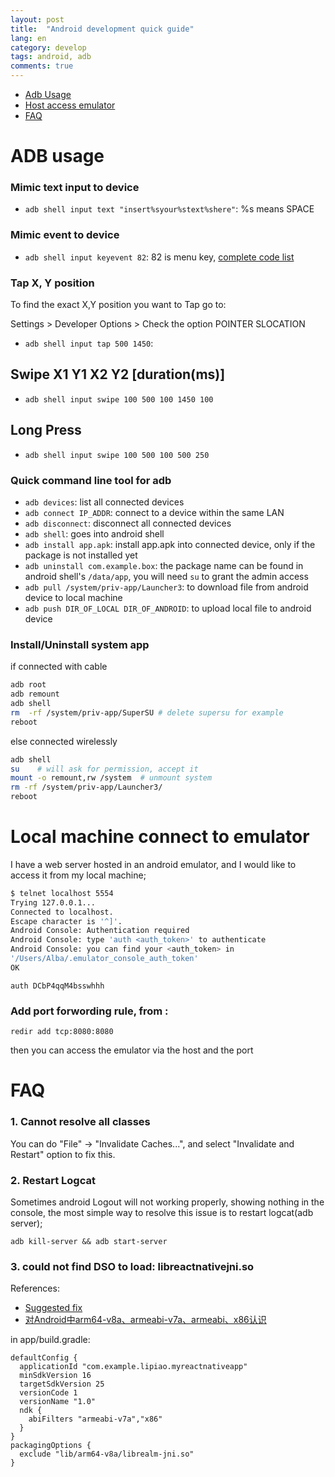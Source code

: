 ```yaml
---
layout: post
title:  "Android development quick guide"
lang: en
category: develop
tags: android, adb
comments: true
---
```


- [Adb Usage](#adb-usage)
- [Host access emulator](#local-machine-connect-to-emulator)
- [FAQ](#faq)

# ADB usage

### Mimic text input to device
- `adb shell input text "insert%syour%stext%shere"`: %s means SPACE

### Mimic event to device
- `adb shell input keyevent 82`: 82 is menu key, [complete code list](http://developer.android.com/reference/android/view/KeyEvent.html)

### Tap X, Y position

To find the exact X,Y position you want to Tap go to:

Settings > Developer Options > Check the option POINTER SLOCATION

- `adb shell input tap 500 1450`:

## Swipe X1 Y1 X2 Y2 [duration(ms)]
- `adb shell input swipe 100 500 100 1450 100`

## Long Press
- `adb shell input swipe 100 500 100 500 250`

### Quick command line tool for adb

- `adb devices`: list all connected devices
- `adb connect IP_ADDR`: connect to a device within the same LAN
- `adb disconnect`: disconnect all connected devices
- `adb shell`: goes into android shell
- `adb install app.apk`: install app.apk into connected device, only if the package is not installed yet
- `adb uninstall com.example.box`: the package name can be found in android shell's `/data/app`, you will need `su` to grant the admin access
- `adb pull /system/priv-app/Launcher3`: to download file from android device to local machine
- `adb push DIR_OF_LOCAL DIR_OF_ANDROID`: to upload local file to android device


### Install/Uninstall system app
if connected with cable
```bash
adb root
adb remount
adb shell
rm  -rf /system/priv-app/SuperSU # delete supersu for example
reboot
```

else connected wirelessly
```bash
adb shell
su    # will ask for permission, accept it
mount -o remount,rw /system  # unmount system
rm -rf /system/priv-app/Launcher3/
reboot
```

# Local machine connect to emulator
I have a web server hosted in an android emulator, and I would like to access it from my local machine;

```bash
$ telnet localhost 5554
Trying 127.0.0.1...
Connected to localhost.
Escape character is '^]'.
Android Console: Authentication required
Android Console: type 'auth <auth_token>' to authenticate
Android Console: you can find your <auth_token> in
'/Users/Alba/.emulator_console_auth_token'
OK
```

```
auth DCbP4qqM4bsswhhh
```

### Add port forwording rule, from <host-port>:<emulator-port>
```
redir add tcp:8080:8080
```
then you can access the emulator via the host and the port


# FAQ

### 1. Cannot resolve all classes

You can do "File" -> "Invalidate Caches...", and select "Invalidate and Restart" option to fix this.

### 2. Restart Logcat

Sometimes android Logout will not working properly, showing nothing in the console, the most simple way to resolve this issue is to restart logcat(adb server);

```
adb kill-server && adb start-server
```

### 3. could not find DSO to load: libreactnativejni.so

References:
- [Suggested fix](https://blog.csdn.net/lplj717/java/article/details/77370979)
- [对Android中arm64-v8a、armeabi-v7a、armeabi、x86认识](https://blog.csdn.net/liangtianmeng/article/details/82879848)


in app/build.gradle:

    defaultConfig {
      applicationId "com.example.lipiao.myreactnativeapp"
      minSdkVersion 16
      targetSdkVersion 25
      versionCode 1
      versionName "1.0"
      ndk {
        abiFilters "armeabi-v7a","x86"
      }
    }
    packagingOptions {
      exclude "lib/arm64-v8a/librealm-jni.so"
    }

